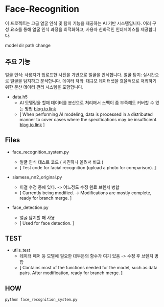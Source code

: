 # Face-Recognition

이 프로젝트는 고급 얼굴 인식 및 탐지 기능을 제공하는 AI 기반 시스템입니다. 여러 구성 요소를 통해 얼굴 인식 과정을 최적화하고, 사용자 친화적인 인터페이스를 제공합니다.

model dir path change

## 주요 기능
얼굴 인식: 사용자가 업로드한 사진을 기반으로 얼굴을 인식합니다.
얼굴 탐지: 실시간으로 얼굴을 탐지하고 분석합니다.
데이터 처리: 대규모 데이터셋을 효율적으로 처리하기 위한 분산 데이터 관리 시스템을 포함합니다.


- data.h5 
    - AI 모델링을 할때 데이터를 분산으로 처리해서 스펙이 좀 부족해도 커버할 수 있는 방법 [blog to link](https://nuxlear.tistory.com/4)
    - [ When performing AI modeling, data is processed in a distributed manner to cover cases where the specifications may be insufficient. [blog to link](https://nuxlear.tistory.com/4) ]

## Files

- face_recognition_system.py 
    - 얼굴 인식 테스트 코드 ( 사진하나 올려서 비교 )
    - [ Test code for facial recognition (upload a photo for comparison). ]

- siamese_nn2_original.py 
    - 이걸 수정 중에 있다. -> 어느정도 수정 완료 브렌치 병합
    - [ Currently being modified. -> Modifications are mostly complete, ready for branch merge. ]

- face_detection.py 
    - 얼굴 탐지할 때 사용
    - [ Used for face detection. ]

## TEST
- utils_test 
    - 데이터 페어 등 모델에 필요한 대부분의 함수가 여기 있음 -> 수정 후 브렌치 병합
    - [ Contains most of the functions needed for the model, such as data pairs. After modification, ready for branch merge. ]

## HOW

```
python face_recognition_system.py
```